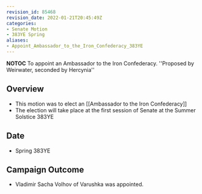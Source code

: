 ```yaml
---
revision_id: 85468
revision_date: 2022-01-21T20:45:49Z
categories:
- Senate Motion
- 383YE Spring
aliases:
- Appoint_Ambassador_to_the_Iron_Confederacy_383YE
---
```



__NOTOC__
To appoint an Ambassador to the Iron Confederacy.
''Proposed by Weirwater, seconded by Hercynia''

## Overview
* This motion was to elect an [[Ambassador to the Iron Confederacy]]
* The election will take place at the first session of Senate at the Summer Solstice 383YE

## Date
* Spring 383YE

## Campaign Outcome
* Vladimir Sacha Volhov of Varushka was appointed.